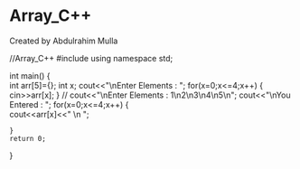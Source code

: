# Array_C++
Created by Abdulrahim Mulla


//Array_C++
#include <iostream>
using namespace std;

int main()
{	
	int arr[5]={};
	int x;
	cout<<"\nEnter Elements : ";
	for(x=0;x<=4;x++)
	{		
	cin>>arr[x];
	}
//	cout<<"\nEnter Elements : 1\n2\n3\n4\n5\n";
	cout<<"\nYou Entered : ";
	for(x=0;x<=4;x++)
	{	
	cout<<arr[x]<<" \n ";
	
	}	
	return 0;
}
